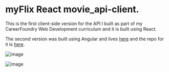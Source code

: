 # myFlix React movie_api-client.

This is the first client-side version for the API I built as part of my CareerFoundry Web Development curriculum and it is built using React.

The second version was built using Angular and lives [here](https://filip-sazdov.github.io/myFlix-Angular-client/welcome) and the repo for it is [here](https://github.com/Filip-Sazdov/myFlix-Angular-client).

![image](https://user-images.githubusercontent.com/45643632/118216810-32ea7700-b442-11eb-9ae7-e8cc8251b22d.png)

![image](https://user-images.githubusercontent.com/45643632/118216888-54e3f980-b442-11eb-89ce-4f88224ef43c.png)



